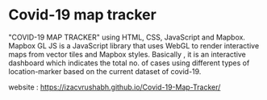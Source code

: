 # Covid-19 map tracker

"COVID-19 MAP TRACKER" using HTML, CSS, JavaScript and Mapbox. Mapbox GL JS is a JavaScript library that uses WebGL to render interactive maps from vector tiles and Mapbox styles.
Basically , it is an interactive dashboard which indicates the total no. of cases using different types of location-marker based on the current dataset of covid-19.

website : https://izacvrushabh.github.io/Covid-19-Map-Tracker/
